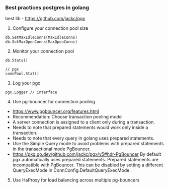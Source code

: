 ### Best practices postgres in golang

best lib - https://github.com/jackc/pgx

1. Configure your connection pool size
```golang
db.SetMaxIdleConns(MaxIdleConns)
db.SetMaxOpenConns(MaxOpenConns)
```

2. Monitor your connection pool
```golang
db.Stats()

// pgx
connPool.Stat()
```

3. Log your pgx
```golang
pgx.Logger // interface
```

4. Use pg-bouncer for connection pooling
- https://www.pgbouncer.org/features.html
- Recommendation: Choose transaction pooling mode
- A server connection is assigned to a client only during a transaction.
- Needs to note that prepared statements would work only inside a transaction.
- Needs to note that every query in golang uses prepared statements.
- Use the Simple Query mode to avoid problems with prepared statements in the transactional mode PgBouncer.
- https://pkg.go.dev/github.com/jackc/pgx/v5#hdr-PgBouncer
  By default pgx automatically uses prepared statements. Prepared statements are incompatible with PgBouncer. This can be disabled by setting a different QueryExecMode in ConnConfig.DefaultQueryExecMode.

5. Use HaProxy for load balancing across multiple pg-bouncers

